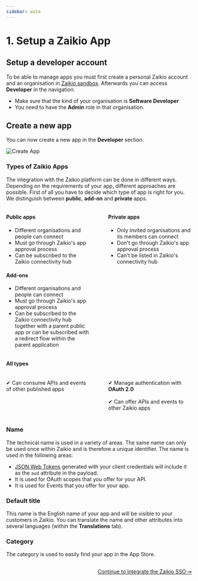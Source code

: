 ```yaml
---
sidebar: auto
---
```


# 1. Setup a Zaikio App

## Setup a developer account

To be able to manage apps you must first create a personal Zaikio account and an organisation in [Zaikio sandbox](https://hub.sandbox.zaikio.com). Afterwards you can access **Developer** in the navigation.

- Make sure that the kind of your organisation is **Software Developer**
- You need to have the **Admin** role in that organisation.

## Create a new app

You can now create a new app in the **Developer** section.

<div class="browser-mockup" data-url="https://hub.zaikio.com">

![Create App](./create_app.png)

</div>

### Types of Zaikio Apps

The integration with the Zaikio platform can be done in different ways. Depending on the requirements of your app, different approaches are possible. First of all you have to decide which type of app is right for you. We distinguish between **public**, **add-on** and **private** apps.

<div style="display:flex">
  <div style="width:50%;margin-right:25px;">

#### Public apps

<ul>
<li>Different organisations and people can connect</li>
<li>Must go through Zaikio's app approval process</li>
<li>Can be subscribed to the Zaikio connectivity hub</li>
</ul>

#### Add-ons

<ul>
<li>Different organisations and people can connect</li>
<li>Must go through Zaikio's app approval process</li>
<li>Can be subscribed to the Zaikio connectivity hub together with a parent public app or can be subscribed with a redirect flow within the parent application</li>
</ul>

  </div>
  <div style="width:50%;margin-left:25px;">

#### Private apps

<ul>
<li>Only invited organisations and its members can connect</li>
<li>Don't go through Zaikio's app approval process</li>
<li>Can't be listed in Zaikio's connectivity hub</li>
</ul>

  </div>
</div>

#### All types

<div style="display:flex">
  <div style="width:50%;margin-right:25px;"><br>
    ✔ Can consume APIs and events of other published apps
  </div>

  <div style="width:50%;margin-left:25px;"><br>
    ✔ Manage authentication with <strong>OAuth 2.0</strong><br><br>
    ✔ Can offer APIs and events to other Zaikio apps
  </div>
</div>
<br>

### Name

The technical name is used in a variety of areas. The same name can only be used once within Zaikio and is therefore a unique identifier. The name is used in the following areas:

- [JSON Web Tokens](/guide/jwt/) generated with your client credentials will include it as the `aud` attribute in the payload.
- It is used for OAuth scopes that you offer for your API.
- It is used for Events that you offer for your app.

### Default title

This name is the English name of your app and will be visible to your customers in Zaikio. You can translate the name and other attributes into several languages (within the **Translations** tab).

### Category

The category is used to easily find your app in the App Store.

<div style="text-align:right;margin-top: 30px;">

[Continue to integrate the Zaikio SSO ➞](./sso-person.html)

</div>
